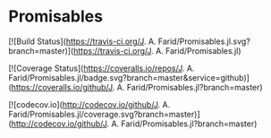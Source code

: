 # Promisables

[![Build Status](https://travis-ci.org/J. A. Farid/Promisables.jl.svg?branch=master)](https://travis-ci.org/J. A. Farid/Promisables.jl)

[![Coverage Status](https://coveralls.io/repos/J. A. Farid/Promisables.jl/badge.svg?branch=master&service=github)](https://coveralls.io/github/J. A. Farid/Promisables.jl?branch=master)

[![codecov.io](http://codecov.io/github/J. A. Farid/Promisables.jl/coverage.svg?branch=master)](http://codecov.io/github/J. A. Farid/Promisables.jl?branch=master)
